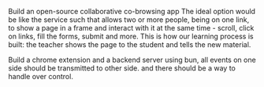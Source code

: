 Build an open-source collaborative co-browsing app
The ideal option would be like the service such that allows two or more people, being on one link, to show a page in a frame and interact with it at the same time - scroll, click on links, fill the forms, submit and more. This is how our learning process is built: the teacher shows the page to the student and tells the new material.


Build a chrome extension and a backend server using bun, all events on one side should be transmitted to other side. and there should be a way to handle over control.